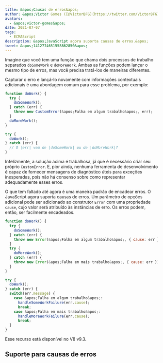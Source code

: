 ```yaml
---
title: &apos;Causas de erros&apos;
author: &apos;Victor Gomes ([@VictorBFG](https://twitter.com/VictorBFG))&apos;
avatars:
  - &apos;victor-gomes&apos;
date: 2021-07-07
tags:
  - ECMAScript
description: &apos;JavaScript agora suporta causas de erros.&apos;
tweet: &apos;1412774651558862850&apos;
---
```


Imagine que você tem uma função que chama dois processos de trabalho separados `doSomeWork` e `doMoreWork`. Ambas as funções podem lançar o mesmo tipo de erros, mas você precisa tratá-los de maneiras diferentes.

Capturar o erro e lançá-lo novamente com informações contextuais adicionais é uma abordagem comum para esse problema, por exemplo:

```js
function doWork() {
  try {
    doSomeWork();
  } catch (err) {
    throw new CustomError(&apos;Falha em algum trabalho&apos;, err);
  }
  doMoreWork();
}

try {
  doWork();
} catch (err) {
  // O |err| vem de |doSomeWork| ou de |doMoreWork|?
}
```

Infelizmente, a solução acima é trabalhosa, já que é necessário criar seu próprio `CustomError`. E, pior ainda, nenhuma ferramenta de desenvolvimento é capaz de fornecer mensagens de diagnóstico úteis para exceções inesperadas, pois não há consenso sobre como representar adequadamente esses erros.

<!--truncate-->
O que tem faltado até agora é uma maneira padrão de encadear erros. O JavaScript agora suporta causas de erros. Um parâmetro de opções adicional pode ser adicionado ao construtor `Error` com uma propriedade `cause`, cujo valor será atribuído às instâncias de erro. Os erros podem, então, ser facilmente encadeados.

```js
function doWork() {
  try {
    doSomeWork();
  } catch (err) {
    throw new Error(&apos;Falha em algum trabalho&apos;, { cause: err });
  }
  try {
    doMoreWork();
  } catch (err) {
    throw new Error(&apos;Falha em mais trabalho&apos;, { cause: err });
  }
}

try {
  doWork();
} catch (err) {
  switch(err.message) {
    case &apos;Falha em algum trabalho&apos;:
      handleSomeWorkFailure(err.cause);
      break;
    case &apos;Falha em mais trabalho&apos;:
      handleMoreWorkFailure(err.cause);
      break;
  }
}
```

Esse recurso está disponível no V8 v9.3.

## Suporte para causas de erros

<feature-support chrome="93 https://chromium-review.googlesource.com/c/v8/v8/+/2784681"
                 firefox="91 https://bugzilla.mozilla.org/show_bug.cgi?id=1679653"
                 safari="15 https://bugs.webkit.org/show_bug.cgi?id=223302"
                 nodejs="no"
                 babel="no"></feature-support>
